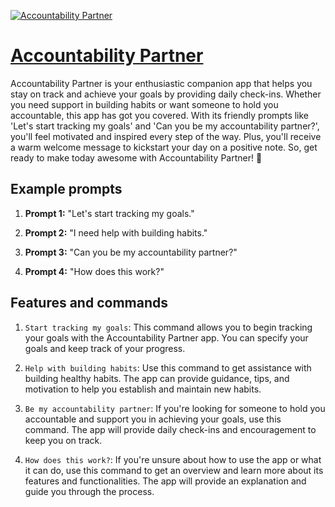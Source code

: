 [![Accountability Partner](https://files.oaiusercontent.com/file-Zrsl0vrohPkcNuiD13yi7eiS?se=2123-10-18T09%3A56%3A16Z&sp=r&sv=2021-08-06&sr=b&rscc=max-age%3D31536000%2C%20immutable&rscd=attachment%3B%20filename%3D11a93a10-f5c2-49de-90fd-918708b4a115.png&sig=rqHGe0kITTUhMWsq3ybBLzbM7QVT%2BjSJ8Mu6qixo8iI%3D)](https://chat.openai.com/g/g-PFgYfERqZ-accountability-partner)

# [Accountability Partner](https://chat.openai.com/g/g-PFgYfERqZ-accountability-partner)

Accountability Partner is your enthusiastic companion app that helps you stay on track and achieve your goals by providing daily check-ins. Whether you need support in building habits or want someone to hold you accountable, this app has got you covered. With its friendly prompts like 'Let's start tracking my goals' and 'Can you be my accountability partner?', you'll feel motivated and inspired every step of the way. Plus, you'll receive a warm welcome message to kickstart your day on a positive note. So, get ready to make today awesome with Accountability Partner! 🌟

## Example prompts

1. **Prompt 1:** "Let's start tracking my goals."

2. **Prompt 2:** "I need help with building habits."

3. **Prompt 3:** "Can you be my accountability partner?"

4. **Prompt 4:** "How does this work?"

## Features and commands

1. `Start tracking my goals`: This command allows you to begin tracking your goals with the Accountability Partner app. You can specify your goals and keep track of your progress.

2. `Help with building habits`: Use this command to get assistance with building healthy habits. The app can provide guidance, tips, and motivation to help you establish and maintain new habits.

3. `Be my accountability partner`: If you're looking for someone to hold you accountable and support you in achieving your goals, use this command. The app will provide daily check-ins and encouragement to keep you on track.

4. `How does this work?`: If you're unsure about how to use the app or what it can do, use this command to get an overview and learn more about its features and functionalities. The app will provide an explanation and guide you through the process.